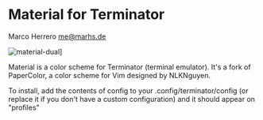 Material for Terminator
=======================
Marco Herrero <me@marhs.de>

![material-dual](https://raw.githubusercontent.com/marhs/material-terminator/master/img/mux.png)]

Material is a color scheme for Terminator (terminal emulator). It's a fork of PaperColor, a color scheme for Vim designed by NLKNguyen.

To install, add the contents of config to your .config/terminator/config (or replace it if you don't have a custom configuration) and it should appear on "profiles"
